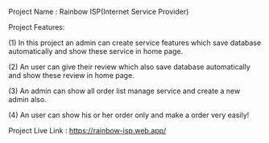Project Name : Rainbow ISP(Internet Service Provider)

Project Features:

(1) In this project an admin can create service features which save database automatically and
 show these service in home page.

(2) An user can give their review which also save database automatically and show these review in home page.

(3) An admin can show all order list manage service and create a new admin also.

(4) An user can show his or her order only and make a order very easily!

Project Live Link : https://rainbow-isp.web.app/
